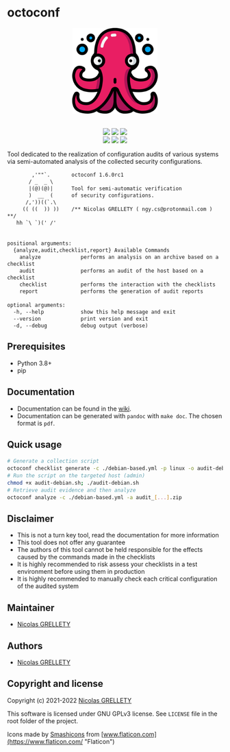 # octoconf

<p align="center">
  <img width="200" height="200" src="ressources/logo.png">
  <br/><br/>
</p>

<p align="center">
  <img src="https://img.shields.io/badge/python-3.8+-blue.svg">
  <img src="https://img.shields.io/badge/platform-Linux%2FmacOS%2FWindows-blue.svg">
  <img src="https://img.shields.io/badge/gitmoji-%20😜%20😍-FFDD67.svg">
  </br>
  <img src="https://github.com/nillyr/octoconf/actions/workflows/snyk.yml/badge.svg">
  <img src="https://github.com/nillyr/octoconf/actions/workflows/tests.yml/badge.svg">
  <img src="https://img.shields.io/badge/coverage-80%25-green.svg">
</p>

Tool dedicated to the realization of configuration audits of various systems via semi-automated analysis of the collected security configurations.

```
        ,'""`.       octoconf 1.6.0rc1
       / _  _ \
       |(@)(@)|      Tool for semi-automatic verification
       )  __  (      of security configurations.
      /,'))((`.\
     (( ((  )) ))    /** Nicolas GRELLETY ( ngy.cs@protonmail.com ) **/
   hh `\ `)(' /'


positional arguments:
  {analyze,audit,checklist,report} Available Commands
    analyze             performs an analysis on an archive based on a checklist
    audit               performs an audit of the host based on a checklist
    checklist           performs the interaction with the checklists
    report              performs the generation of audit reports

optional arguments:
  -h, --help            show this help message and exit
  --version             print version and exit
  -d, --debug           debug output (verbose)
```

## Prerequisites

- Python 3.8+
- pip

## Documentation

- Documentation can be found in the [wiki](https://github.com/nillyr/octoconf/wiki).
- Documentation can be generated with `pandoc` with `make doc`. The chosen format is `pdf`.

## Quick usage

```bash
# Generate a collection script
octoconf checklist generate -c ./debian-based.yml -p linux -o audit-debian.sh
# Run the script on the targeted host (admin)
chmod +x audit-debian.sh; ./audit-debian.sh
# Retrieve audit evidence and then analyze
octoconf analyze -c ./debian-based.yml -a audit_[...].zip
```

## Disclaimer

- This is not a turn key tool, read the documentation for more information
- This tool does not offer any guarantee
- The authors of this tool cannot be held responsible for the effects caused by the commands made in the checklists
- It is highly recommended to risk assess your checklists in a test environment before using them in production
- It is highly recommended to manually check each critical configuration of the audited system

## Maintainer

- [Nicolas GRELLETY](https://github.com/nillyr)

## Authors

- [Nicolas GRELLETY](https://github.com/nillyr)

## Copyright and license

Copyright (c) 2021-2022 [Nicolas GRELLETY](https://github.com/nillyr)

This software is licensed under GNU GPLv3 license. See `LICENSE` file in the root folder of the project.

Icons made by [Smashicons](https://www.flaticon.com/authors/smashicons "Smashicons") from [www.flaticon.com](https://www.flaticon.com/ "Flaticon")
